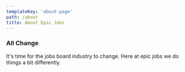 ```yaml
---
templateKey: 'about-page'
path: /about
title: About Epic Jobs
---
```

### All Change
It's time for the jobs board industry to change. Here at epic jobs we do things a bit differently.
